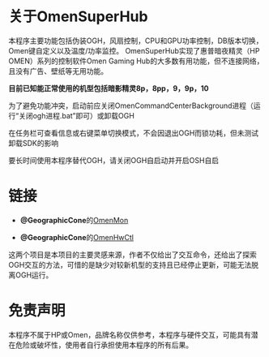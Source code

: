 关于OmenSuperHub
=
本程序主要功能包括伪装OGH，风扇控制，CPU和GPU功率控制，DB版本切换，Omen键自定义以及温度/功率监控。
OmenSuperHub实现了惠普暗夜精灵（HP OMEN）系列的控制软件Omen Gaming Hub的大多数有用功能，但不连接网络，且没有广告、壁纸等无用功能。

**目前已知能正常使用的机型包括暗影精灵8p，8pp，9，9p，10**

为了避免功能冲突，启动前应关闭OmenCommandCenterBackground进程（运行“关闭ogh进程.bat”即可）或卸载OGH

在任务栏可查看信息或右键菜单切换模式，不会因退出OGH而锁功耗，但未测试卸载SDK的影响

要长时间使用本程序替代OGH，请关闭OGH自启动并开启OSH自启

链接
=
* **@GeographicCone**的[OmenMon](https://github.com/OmenMon/OmenMon)

* **@GeographicCone**的[OmenHwCtl](https://github.com/GeographicCone/OmenHwCtl)

这两个项目是本项目的主要灵感来源，作者不仅给出了交互命令，还给出了探索OGH交互的方法，可惜的是缺少对较新机型的支持且已经停止更新，可能无法脱离OGH运行。

免责声明
=
本程序不属于HP或Omen，品牌名称仅供参考，本程序与硬件交互，可能具有潜在危险或破坏性，使用者自行承担使用本程序的所有后果。
